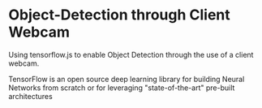 # Object-Detection through Client Webcam
Using tensorflow.js to enable Object Detection through the use of a client webcam.

TensorFlow is an open source deep learning library for building Neural Networks from scratch or for leveraging "state-of-the-art" pre-built architectures
